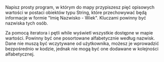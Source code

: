 Napisz prosty program, w którym do mapy przypiszesz pięć opisowych wartości w postaci obiektów typu String, które przechowywać będą informacje w formie "Imię Nazwisko - Wiek". Kluczami powinny być nazwiska tych osób.

Za pomocą iteratora i pętli while wyświetl wszystkie dostępne w mapie wartości. Powinny być one posortowane alfabetycznie według nazwisk. Dane nie muszą być wczytywane od użytkownika, możesz je wprowadzić bezpośrednio w kodzie, jednak nie mogą być one dodawane w kolejności alfabetycznej.
